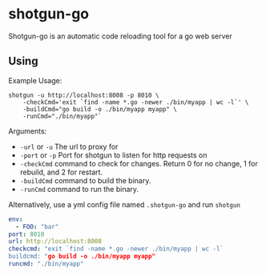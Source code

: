 shotgun-go
==========

Shotgun-go is an automatic code reloading tool for a go web server

Using
------
Example Usage:
```
shotgun -u http://localhost:8008 -p 8010 \
    -checkCmd='exit `find -name *.go -newer ./bin/myapp | wc -l`' \
    -buildCmd="go build -o ./bin/myapp myapp" \
    -runCmd="./bin/myapp"`
```

Arguments:
- `-url` or `-u` The url to proxy for
- `-port` or `-p` Port for shotgun to listen for http requests on
- `-checkCmd` command to check for changes. Return 0 for no change, 1 for rebuild, and 2 for restart.
- `-buildCmd` command to build the binary.
- `-runCmd` command to run the binary.

Alternatively, use a yml config file named `.shotgun-go` and run `shotgun`
```yml
env:
  - FOO: "bar"
port: 8010
url: http://localhost:8008
checkcmd: "exit `find -name *.go -newer ./bin/myapp | wc -l`
buildcmd: "go build -o ./bin/myapp myapp"
runcmd: "./bin/myapp"
```
